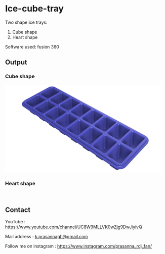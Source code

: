# Ice-cube-tray

Two shape ice trays:
  1) Cube shape
  2) Heart shape

Software used: fusion 360

## Output

### Cube shape 
<img src="https://github.com/prasanna892/Ice-cube-tray/blob/main/Tray1/Ice%20cube%20tray%20v1.png">

### Heart shape
<img src="">

## Contact 

YouTube : https://www.youtube.com/channel/UC8W9MLLVK0wZjg9DwJiyivQ

Mail address : k.prasannagh@gmail.com

Follow me on instagram : https://www.instagram.com/prasanna_rdj_fan/
